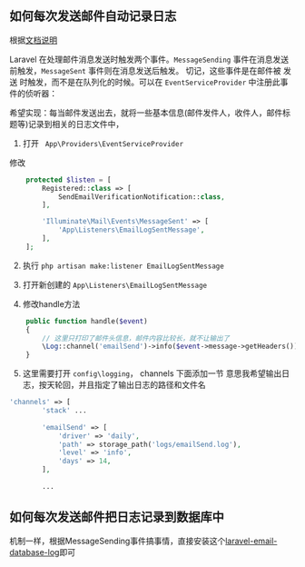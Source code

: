 ## 如何每次发送邮件自动记录日志

根据[文档说明](https://learnku.com/docs/laravel/6.x/mail/5165#events)

Laravel 在处理邮件消息发送时触发两个事件。`MessageSending` 事件在消息发送前触发，`MessageSent` 事件则在消息发送后触发。
切记，这些事件是在邮件被 发送 时触发，而不是在队列化的时候。可以在 `EventServiceProvider` 中注册此事件的侦听器：


希望实现：每当邮件发送出去，就将一些基本信息(邮件发件人，收件人，邮件标题等)记录到相关的日志文件中，

1. 打开 ` App\Providers\EventServiceProvider`

修改
```php
    protected $listen = [
        Registered::class => [
            SendEmailVerificationNotification::class,
        ],

        'Illuminate\Mail\Events\MessageSent' => [
            'App\Listeners\EmailLogSentMessage',
        ],
    ];
```

2. 执行 `php artisan make:listener EmailLogSentMessage`

3. 打开新创建的 `App\Listeners\EmailLogSentMessage`

4. 修改handle方法

```php
    public function handle($event)
    {
        // 这里只打印了邮件头信息，邮件内容比较长，就不让输出了
        \Log::channel('emailSend')->info($event->message->getHeaders());
    }
```

5. 这里需要打开 `config\logging`， channels 下面添加一节
意思我希望输出日志，按天轮回，并且指定了输出日志的路径和文件名

```php
'channels' => [
        'stack' ...
        
        'emailSend' => [
            'driver' => 'daily',
            'path' => storage_path('logs/emailSend.log'),
            'level' => 'info',
            'days' => 14,
        ],
        
        ...
```

## 如何每次发送邮件把日志记录到数据库中

机制一样，根据MessageSending事件搞事情，直接安装这个[laravel-email-database-log](https://github.com/shvetsgroup/laravel-email-database-log)即可
